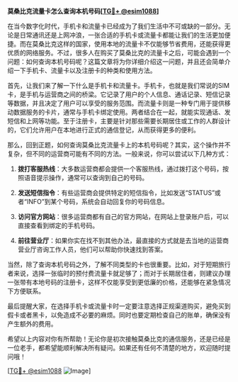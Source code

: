**莫桑比克流量卡怎么查询本机号码[[TG💪+ @esim1088](https://t.me/s/esim1088)]**

在当今数字化时代，手机卡和流量卡已经成为了我们生活中不可或缺的一部分。无论是日常通讯还是上网冲浪，一张合适的手机卡或流量卡都能让我们的生活更加便捷。而在莫桑比克这样的国家，使用本地的流量卡不仅能够节省费用，还能获得更优质的网络服务。不过，很多人在购买了莫桑比克的流量卡之后，可能会遇到一个问题：如何查询本机号码呢？这篇文章将为你详细介绍这一问题，并且还会简单介绍一下手机卡、流量卡以及注册卡的种类和使用方法。

首先，让我们来了解一下什么是手机卡和流量卡。手机卡，也就是我们常说的SIM卡，是手机与运营商之间的桥梁。它记录了用户的个人信息、通话记录、短信记录等数据，并且决定了用户可以享受的服务范围。而流量卡则是一种专门用于提供移动数据服务的卡片，通常与手机卡绑定使用。两者结合在一起，就能实现通话、发短信和上网等功能。至于注册卡，主要是针对那些需要长期居住或工作的人群设计的，它们允许用户在本地进行正式的通信登记，从而获得更多的便利。

那么，回到正题，如何查询莫桑比克流量卡上的本机号码呢？其实，这个操作并不复杂，但不同的运营商可能有不同的方法。一般来说，你可以尝试以下几种方式：

1. **拨打客服热线**：大多数运营商都会提供一个客服热线，通过拨打这个号码，按照语音提示操作，通常可以查询到自己的号码。
   
2. **发送短信指令**：有些运营商会提供特定的短信指令，比如发送“STATUS”或者“INFO”到某个号码，系统会自动回复你的号码信息。

3. **访问官方网站**：很多运营商都有自己的官方网站，在网站上登录账户后，可以直接查看到绑定的手机号码。

4. **前往营业厅**：如果你实在找不到其他办法，最直接的方式就是去当地的运营商营业厅咨询工作人员，他们可以帮助你快速找到答案。

当然，除了查询本机号码之外，了解不同类型的卡也很重要。比如，对于短期旅行者来说，选择一张临时的预付费流量卡就足够了；而对于长期居住者，则建议办理一张带有本地号码的注册卡，这样不仅能享受到更低廉的价格，还能够在紧急情况下方便联系。

最后提醒大家，在选择手机卡或流量卡时一定要注意选择正规渠道购买，避免买到假卡或者黑卡，以免造成不必要的麻烦。同时也要定期检查自己的账单，确保没有产生额外的费用。

希望以上内容对你有所帮助！无论你是初次接触莫桑比克的通信服务，还是已经是一位老手，都希望能顺利解决所有疑问。如果还有任何不清楚的地方，欢迎随时提问哦！

[[TG💪+ @esim1088](https://t.me/s/esim1088) ![Image](https://i.postimg.cc/4NQfJmqS/Snipaste-2025-05-13-00-14-12.png)]